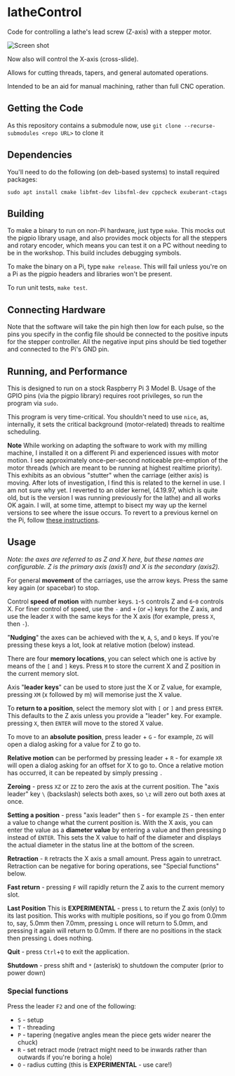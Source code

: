 # latheControl
Code for controlling a lathe's lead screw (Z-axis) with a stepper motor.

![Screen shot](https://www.martyndavis.com/wp-content/uploads/2020/10/lc.png "")

Now also will control the X-axis (cross-slide).

Allows for cutting threads, tapers, and general automated operations.

Intended to be an aid for manual machining, rather than full CNC operation.

## Getting the Code

As this repository contains a submodule now, use `git clone --recurse-submodules <repo URL>` to clone it

## Dependencies

You'll need to do the following (on deb-based systems) to install required packages:

    sudo apt install cmake libfmt-dev libsfml-dev cppcheck exuberant-ctags

## Building

To make a binary to run on non-Pi hardware, just type `make`. This mocks out the pigpio library usage, and also provides mock objects for all the steppers and rotary encoder, which means you can test it on a PC without needing to be in the workshop. This build includes debugging symbols.

To make the binary on a Pi, type `make release`. This will fail unless you're on a Pi as the pigpio headers and libraries won't be present.

To run unit tests, `make test`.

## Connecting Hardware
Note that the software will take the pin high then low for each pulse, so the pins you specify in the config file should be connected to the positive inputs for the stepper controller. All the negative input pins should be tied together and connected to the Pi's GND pin.

## Running, and Performance
This is designed to run on a stock Raspberry Pi 3 Model B. Usage of the GPIO pins (via the pigpio library) requires root privileges, so run the program via `sudo`.

This program is very time-critical. You shouldn't need to use `nice`, as, internally, it sets the critical background (motor-related) threads to realtime scheduling.

**Note** While working on adapting the software to work with my milling machine, I installed it on a different Pi and experienced issues with motor motion. I see approximately once-per-second noticeable pre-emption of the motor threads (which are meant to be running at highest realtime priority). This exhibits as an obvious "stutter" when the carriage (either axis) is moving. After lots of investigation, I find this is related to the kernel in use. I am not sure why yet. I reverted to an older kernel, (4.19.97, which is quite old, but is the version I was running previously for the lathe) and all works OK again. I will, at some time, attempt to bisect my way up the kernel versions to see where the issue occurs. To revert to a previous kernel on the Pi, follow [these instructions](https://isahatipoglu.com/2015/09/29/how-to-upgrade-or-downgrade-raspberrypis-kernel-servoblaster-problem-raspberry-pi2/).

## Usage
*Note: the axes are referred to as Z and X here, but these names are configurable. Z is the primary axis (axis1) and X is the secondary (axis2).*

For general **movement** of the carriages, use the arrow keys. Press the same key again (or spacebar) to stop.

Control **speed of motion** with number keys. `1`-`5` controls Z and `6`-`0` controls X. For finer control of speed, use the `-` and `+` (or `=`) keys for the Z axis, and use the leader `X` with the same keys for the X axis (for example, press `X`, then `-`).

"**Nudging**" the axes can be achieved with the `W`, `A`, `S`, and `D` keys. If you're pressing these keys a lot, look at relative motion (below) instead.

There are four **memory locations**, you can select which one is active by means of the `[` and `]` keys. Press `M` to store the current X and Z position in the current memory slot.

Axis "**leader keys**" can be used to store just the X or Z value, for example, pressing `XM` (x followed by m) will memorise just the X value.

To **return to a position**, select the memory slot with `[` or `]` and press `ENTER`. This defaults to the Z axis unless you provide a "leader" key. For example. pressing `X`, then `ENTER` will move to the stored X value.

To move to an **absolute position**, press leader + `G` - for example, `ZG` will open a dialog asking for a value for Z to go to.

**Relative motion** can be performed by pressing leader + `R` - for example `XR` will open a dialog asking for an offset for X to go to. Once a relative motion has occurred, it can be repeated by simply pressing `.`

**Zeroing** - press `XZ` or `ZZ` to zero the axis at the current position. The "axis leader" key `\` (backslash) selects both axes, so `\z` will zero out both axes at once.

**Setting a position** - press "axis leader" then `S` - for example `ZS` - then enter a value to change what the current position is. With the X axis, you can enter the value as a **diameter value** by entering a value and then pressing `D` instead of `ENTER`. This sets the X value to half of the diameter and displays the actual diameter in the status line at the bottom of the screen.

**Retraction** - `R` retracts the X axis a small amount. Press again to unretract. Retraction can be negative for boring operations, see "Special functions" below.

**Fast return** - pressing `F` will rapidly return the Z axis to the current memory slot.

**Last Position** This is **EXPERIMENTAL** - press `L` to return the Z axis (only) to its last position. This works with multiple positions, so if you go from 0.0mm to, say, 5.0mm then 7.0mm, pressing `L` once will return to 5.0mm, and pressing it again will return to 0.0mm. If there are no positions in the stack then pressing `L` does nothing.

**Quit** - press `Ctrl`+`Q` to exit the application.

**Shutdown** - press shift and `*` (asterisk) to shutdown the computer (prior to power down)

### Special functions
Press the leader `F2` and one of the following:
* `S` - setup
* `T` - threading
* `P` - tapering (negative angles mean the piece gets wider nearer the chuck)
* `R` - set retract mode (retract might need to be inwards rather than outwards if you're boring a hole)
* `O` - radius cutting (this is **EXPERIMENTAL** - use care!)